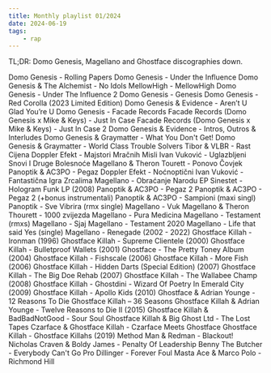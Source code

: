 ```yaml
---
title: Monthly playlist 01/2024
date: 2024-06-19
tags:
    - rap
---
```


TL;DR: Domo Genesis, Magellano and Ghostface discographies down.

Domo Genesis - Rolling Papers
Domo Genesis - Under the Influence
Domo Genesis & The Alchemist - No Idols
MellowHigh - MellowHigh
Domo Genesis - Under The Influence 2
Domo Genesis - Genesis
Domo Genesis - Red Corolla (2023 Limited Edition)
Domo Genesis & Evidence - Aren’t U Glad You’re U
Domo Genesis - Facade Records
Facade Records (Domo Genesis x Mike & Keys) - Just In Case
Facade Records (Domo Genesis x Mike & Keys) - Just In Case 2
Domo Genesis & Evidence - Intros, Outros & Interludes
Domo Genesis & Graymatter - What You Don't Get!
Domo Genesis & Graymatter - World Class Trouble Solvers
Tibor & VLBR - Rast Cijena
Doppler Efekt - Majstori Mračnih Misli
Ivan Vuković - Uglazbljeni Snovi I Druge Bolesnoće
Magellano & Theron Tourett - Ponovo Čovjek
Panoptik & AC3PO - Pegaz
Doppler Efekt - Noćnoptični
Ivan Vuković - Fantastična Igra Zrcalima
Magellano - Obraćanje Narodu EP
Sinestet - Hologram Funk LP (2008)
Panoptik & AC3PO - Pegaz 2
Panoptik & AC3PO - Pegaz 2 (+bonus instrumentali)
Panoptik & AC3PO - Sampioni (maxi singl)
Panoptik - Sve Vibrira (rmx single)
Magellano - Vuk
Magellano & Theron Thourett - 1000 zvijezda
Magellano - Pura Medicina
Magellano - Testament (rmxs)
Magellano - Sjaj
Magellano - Testament 2020
Magellano - Life that said Yes (single)
Magellano - Renegade (2002 - 2022)
Ghostface Killah - Ironman (1996)
Ghostface Killah - Supreme Clientele (2000)
Ghostface Killah - Bulletproof Wallets (2001)
Ghostface - The Pretty Toney Album (2004)
Ghostface Killah - Fishscale (2006)
Ghostface Killah - More Fish (2006)
Ghostface Killah - Hidden Darts (Special Edition) (2007)
Ghostface Killah - The Big Doe Rehab (2007)
Ghostface Killah - The Wallabee Champ (2008)
Ghostface Killah - Ghostdini - Wizard Of Poetry In Emerald City (2009)
Ghostface Killah - Apollo Kids (2010)
Ghostface & Adrian Younge - 12 Reasons To Die
Ghostface Killah – 36 Seasons
Ghostface Killah & Adrian Younge - Twelve Reasons to Die II (2015)
Ghostface Killah & BadBadNotGood - Sour Soul
Ghostface Killah & Big Ghost Ltd - The Lost Tapes
Czarface & Ghostface Killah - Czarface Meets Ghostface
Ghostface Killah - Ghostface Killahs (2019)
Method Man & Redman - Blackout!
Nicholas Craven & Boldy James - Penalty Of Leadership
Benny The Butcher - Everybody Can't Go
Pro Dillinger - Forever Foul
Masta Ace & Marco Polo - Richmond Hill
